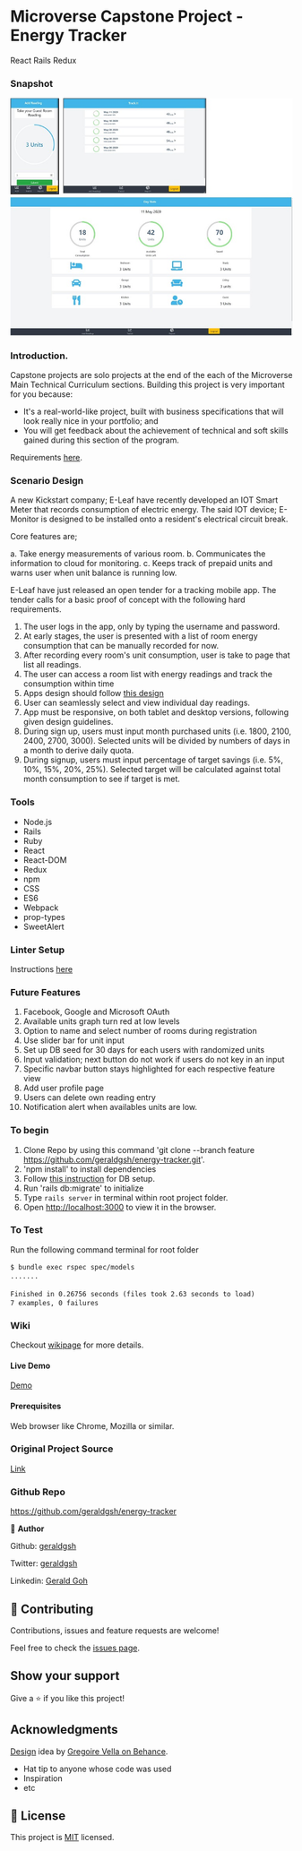 # Microverse Capstone Project - Energy Tracker
React Rails Redux

### Snapshot

![](https://github.com/geraldgsh/energy-tracker/blob/feature/app/assets/images/screenshot.jpg)

### Introduction.

Capstone projects are solo projects at the end of the each of the Microverse Main Technical Curriculum sections. Building this project is very important for you because:

* It's a real-world-like project, built with business specifications that will look really nice in your portfolio; and
* You will get feedback about the achievement of technical and soft skills gained during this section of the program.

Requirements [here](https://www.notion.so/Final-Capstone-Project-Tracking-App-22e454da738c46efaf17721826841772).

### Scenario Design

A new Kickstart company; E-Leaf have recently developed an IOT Smart Meter that records consumption of electric energy. The said IOT device; E-Monitor is designed to be installed onto a resident's electrical circuit break.

Core features are;

a. Take energy measurements of various room.
b. Communicates the information to cloud for monitoring.
c. Keeps track of prepaid units and warns user when unit balance is running low.

E-Leaf have just released an open tender for a tracking mobile app. The tender calls for a basic proof of concept with the following hard requirements.

1. The user logs in the app, only by typing the username and password.
2. At early stages, the user is presented with a list of room energy consumption that can be manually recorded for now.
3. After recording every room's unit consumption, user is take to page that list all readings.
4. The user can access a room list with energy readings and track the consumption within time
5. Apps design should follow [this design](https://www.behance.net/gallery/13271423/Bodytrackit-An-iOs-app-Branding-UX-and-UI)
6. User can seamlessly select and view individual day readings.
7. App must be responsive, on both tablet and desktop versions, following given design guidelines.
8. During sign up, users must input month purchased units (i.e. 1800, 2100, 2400, 2700, 3000). Selected units will be divided by numbers of days in a month to derive daily quota.
9. During signup, users must input percentage of target savings (i.e. 5%, 10%, 15%, 20%, 25%). Selected target will be calculated against total month consumption to see if target is met.

### Tools

* Node.js
* Rails
* Ruby
* React
* React-DOM
* Redux
* npm
* CSS
* ES6
* Webpack
* prop-types
* SweetAlert

### Linter Setup

Instructions [here](https://github.com/geraldgsh/energy-tracker/wiki/%23-Step-1-%E2%80%94-Creating-a-New-Rails-Application)

### Future Features

1. Facebook, Google and Microsoft OAuth
2. Available units graph turn red at low levels
3. Option to name and select number of rooms during registration
4. Use slider bar for unit input
5. Set up DB seed for 30 days for each users with randomized units
6. Input validation; next button do not work if users do not key in an input
7. Specific navbar button stays highlighted for each respective feature view
8. Add user profile page
9. Users can delete own reading entry
10. Notification alert when availables units are low. 

### To begin

1. Clone Repo by using this command 'git clone --branch feature https://github.com/geraldgsh/energy-tracker.git'. 
2. 'npm install' to install dependencies
3. Follow [this instruction](https://github.com/geraldgsh/energy-tracker/wiki/%23-Step-2-%E2%80%94-Setting-Up-the-Database) for DB setup.
4. Run 'rails db:migrate' to initialize
5. Type `rails server` in terminal within root project folder.
6. Open [http://localhost:3000](http://localhost:3000) to view it in the browser.

### To Test

Run the following command terminal for root folder

```
$ bundle exec rspec spec/models
.......

Finished in 0.26756 seconds (files took 2.63 seconds to load)
7 examples, 0 failures
```

### Wiki

Checkout [wikipage](https://github.com/geraldgsh/energy-tracker/wiki) for more details. 

#### Live Demo
[Demo](https://energy-track.herokuapp.com/)


#### Prerequisites
Web browser like Chrome, Mozilla or similar.

### Original Project Source

[Link](https://www.notion.so/Final-Capstone-Project-Tracking-App-22e454da738c46efaf17721826841772)

### Github Repo
https://github.com/geraldgsh/energy-tracker

👤 **Author**

Github: [geraldgsh](https://github.com/geraldgsh)

Twitter: [geraldgsh](https://twitter.com/geraldgsh)

Linkedin: [Gerald Goh](https://www.linkedin.com/geraldgsh)


## 🤝 Contributing
Contributions, issues and feature requests are welcome!

Feel free to check the [issues page](https://github.com/geraldgsh/energy-tracker/issues).

## Show your support

Give a ⭐️ if you like this project!

## Acknowledgments

[Design](https://www.behance.net/gallery/13271423/Bodytrackit-An-iOs-app-Branding-UX-and-UI) idea by [Gregoire Vella on Behance](https://www.behance.net/gregoirevella).

- Hat tip to anyone whose code was used
- Inspiration
- etc

## 📝 License

This project is [MIT](lic.url) licensed.
